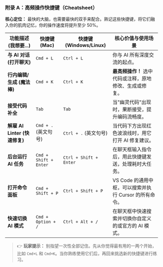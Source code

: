 ### 附录 A：高频操作快捷键（Cheatsheet）

**核心定位：** 最快的大脑，也需要最快的双手来配合。熟记这些快捷键，将它们融入你的肌肉记忆，你的操作速度将提升至少 50%。

| 功能描述 (我想要...)        | 快捷键 (Mac)                | 快捷键 (Windows/Linux)      | 核心价值与使用场景                                     |
| ------------------------- | --------------------------- | --------------------------- | ------------------------------------------------------ |
| **与 AI 对话 (打开聊天)**     | `Cmd + L`                   | `Ctrl + L`                  | 你与 AI 所有深度交流的起点。                           |
| **行内编辑/生成 (魔法棒)**     | `Cmd + K`                   | `Ctrl + K`                  | **最高频操作！** 选中代码或注释，原地修改、生成或修复。    |
| **接受代码补全**              | `Tab`                       | `Tab`                       | 当"幽灵代码"出现时，果断接受，提升编码流畅度。         |
| **解雇 AI Linter (快速修复)** | `Cmd + .` (英文句号)        | `Ctrl + .` (英文句号)       | 当代码下方出现红色波浪线时，用它打开 AI 修复建议。     |
| **后台运行 AI 任务**        | `Cmd + Shift + Enter`       | `Ctrl + Shift + Enter`      | 在聊天框输入指令后，用此快捷键发送，处理耗时大任务。 |
| **打开命令面板**              | `Cmd + Shift + P`           | `Ctrl + Shift + P`          | VS Code 的通用中枢，可以搜索并执行 Cursor 的所有命令。 |
| **快速切换 AI 模式**        | `Cmd + Option + /`          | `Ctrl + Alt + /`            | 在聊天框中快速搜索并切换你自定义的或官方的 AI 模式。 |

> 👉 **玩家提示：** 别指望一次性全部记住。先从你觉得最有用的一两个开始，比如 `Cmd+L` 和 `Cmd+K`。当你熟练使用它们后，再回来挑选新的快捷键进行练习。 